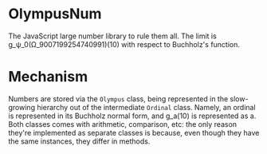 # OlympusNum
The JavaScript large number library to rule them all. The limit is g_ψ_0(Ω_9007199254740991)(10) with respect to Buchholz's function.

# Mechanism

Numbers are stored via the <code>Olympus</code> class, being represented in the slow-growing hierarchy out of the intermediate <code>Ordinal</code> class. Namely, an ordinal is represented in its Buchholz normal form, and g_a(10) is represented as a. Both classes comes with arithmetic, comparison, etc: the only reason they're implemented as separate classes is because, even though they have the same instances, they differ in methods.
